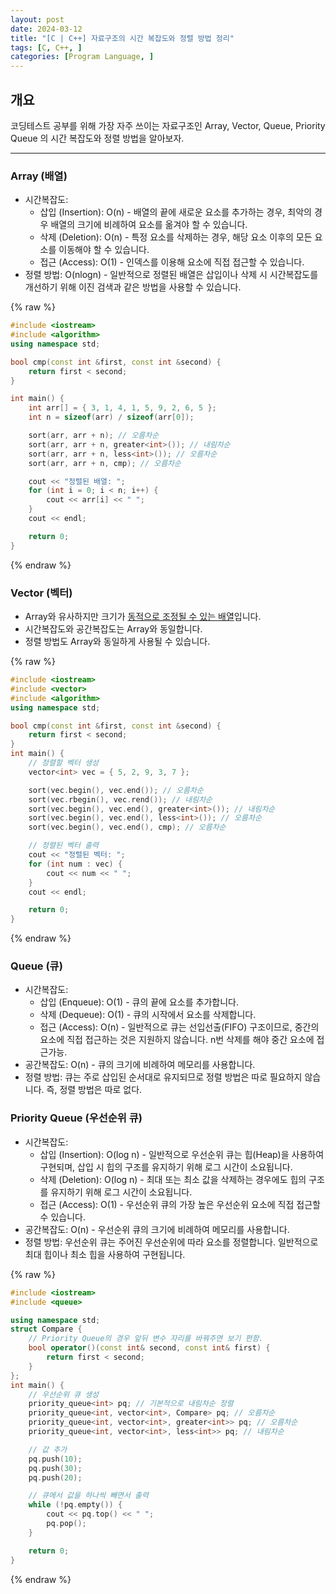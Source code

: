 ```yaml
---
layout: post
date: 2024-03-12
title: "[C | C++] 자료구조의 시간 복잡도와 정렬 방법 정리"
tags: [C, C++, ]
categories: [Program Language, ]
---
```



## 개요


코딩테스트 공부를 위해 가장 자주 쓰이는 자료구조인 Array, Vector, Queue, Priority Queue 의 시간 복잡도와 정렬 방법을 알아보자.


---



### Array (배열)

- 시간복잡도:
	- 삽입 (Insertion): O(n) - 배열의 끝에 새로운 요소를 추가하는 경우, 최악의 경우 배열의 크기에 비례하여 요소를 옮겨야 할 수 있습니다.
	- 삭제 (Deletion): O(n) - 특정 요소를 삭제하는 경우, 해당 요소 이후의 모든 요소를 이동해야 할 수 있습니다.
	- 접근 (Access): O(1) - 인덱스를 이용해 요소에 직접 접근할 수 있습니다.
- 정렬 방법: O(nlogn) - 일반적으로 정렬된 배열은 삽입이나 삭제 시 시간복잡도를 개선하기 위해 이진 검색과 같은 방법을 사용할 수 있습니다.


{% raw %}
```c++
#include <iostream>
#include <algorithm>
using namespace std;

bool cmp(const int &first, const int &second) {
	return first < second;
}

int main() {
	int arr[] = { 3, 1, 4, 1, 5, 9, 2, 6, 5 };
	int n = sizeof(arr) / sizeof(arr[0]);

	sort(arr, arr + n); // 오름차순
	sort(arr, arr + n, greater<int>()); // 내림차순
	sort(arr, arr + n, less<int>()); // 오름차순
	sort(arr, arr + n, cmp); // 오름차순

	cout << "정렬된 배열: ";
	for (int i = 0; i < n; i++) {
		cout << arr[i] << " ";
	}
	cout << endl;

	return 0;
}
```
{% endraw %}




### Vector (벡터)

- Array와 유사하지만 크기가 <u>동적으로 조정될 수 있는 배열</u>입니다.
- 시간복잡도와 공간복잡도는 Array와 동일합니다.
- 정렬 방법도 Array와 동일하게 사용될 수 있습니다.


{% raw %}
```c++
#include <iostream>
#include <vector>
#include <algorithm>
using namespace std;

bool cmp(const int &first, const int &second) {
	return first < second;
}
int main() {
	// 정렬할 벡터 생성
	vector<int> vec = { 5, 2, 9, 3, 7 };

	sort(vec.begin(), vec.end()); // 오름차순
	sort(vec.rbegin(), vec.rend()); // 내림차순
	sort(vec.begin(), vec.end(), greater<int>()); // 내림차순
	sort(vec.begin(), vec.end(), less<int>()); // 오름차순
	sort(vec.begin(), vec.end(), cmp); // 오름차순

	// 정렬된 벡터 출력
	cout << "정렬된 벡터: ";
	for (int num : vec) {
		cout << num << " ";
	}
	cout << endl;

	return 0;
}
```
{% endraw %}




### Queue (큐)

- 시간복잡도:
	- 삽입 (Enqueue): O(1) - 큐의 끝에 요소를 추가합니다.
	- 삭제 (Dequeue): O(1) - 큐의 시작에서 요소를 삭제합니다.
	- 접근 (Access): O(n) - 일반적으로 큐는 선입선출(FIFO) 구조이므로, 중간의 요소에 직접 접근하는 것은 지원하지 않습니다. n번 삭제를 해야 중간 요소에 접근가능.
- 공간복잡도: O(n) - 큐의 크기에 비례하여 메모리를 사용합니다.
- 정렬 방법: 큐는 주로 삽입된 순서대로 유지되므로 정렬 방법은 따로 필요하지 않습니다. 즉, 정렬 방법은 따로 없다.


### Priority Queue (우선순위 큐)

- 시간복잡도:
	- 삽입 (Insertion): O(log n) - 일반적으로 우선순위 큐는 힙(Heap)을 사용하여 구현되며, 삽입 시 힙의 구조를 유지하기 위해 로그 시간이 소요됩니다.
	- 삭제 (Deletion): O(log n) - 최대 또는 최소 값을 삭제하는 경우에도 힙의 구조를 유지하기 위해 로그 시간이 소요됩니다.
	- 접근 (Access): O(1) - 우선순위 큐의 가장 높은 우선순위 요소에 직접 접근할 수 있습니다.
- 공간복잡도: O(n) - 우선순위 큐의 크기에 비례하여 메모리를 사용합니다.
- 정렬 방법: 우선순위 큐는 주어진 우선순위에 따라 요소를 정렬합니다. 일반적으로 최대 힙이나 최소 힙을 사용하여 구현됩니다.


{% raw %}
```c++
#include <iostream>
#include <queue>

using namespace std;
struct Compare {
	// Priority Queue의 경우 앞뒤 변수 자리를 바꿔주면 보기 편함.
	bool operator()(const int& second, const int& first) {
		return first < second;
	}
};
int main() {
	// 우선순위 큐 생성
	priority_queue<int> pq; // 기본적으로 내림차순 정렬
	priority_queue<int, vector<int>, Compare> pq; // 오름차순
	priority_queue<int, vector<int>, greater<int>> pq; // 오름차순
	priority_queue<int, vector<int>, less<int>> pq; // 내림차순

	// 값 추가
	pq.push(10);
	pq.push(30);
	pq.push(20);

	// 큐에서 값을 하나씩 빼면서 출력
	while (!pq.empty()) {
		cout << pq.top() << " ";
		pq.pop();
	}

	return 0;
}
```
{% endraw %}



